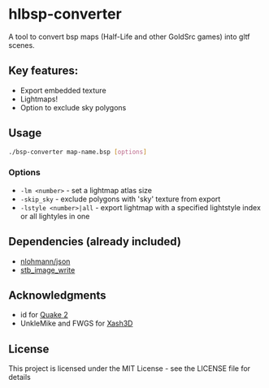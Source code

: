 # hlbsp-converter

A tool to convert bsp maps (Half-Life and other GoldSrc games) into gltf scenes.

## Key features:

* Export embedded texture
* Lightmaps!
* Option to exclude sky polygons

## Usage

```sh
./bsp-converter map-name.bsp [options]
```

### Options

* `-lm <number>` - set a lightmap atlas size
* `-skip_sky` - exclude polygons with 'sky' texture from export 
* `-lstyle <number>|all` - export lightmap with a specified lightstyle index or all lightyles in one

## Dependencies (already included)

* [nlohmann/json](https://github.com/nlohmann/json)
* [stb_image_write](https://github.com/nothings/stb)

## Acknowledgments

* id for [Quake 2](https://github.com/id-Software/Quake-2)
* UnkleMike and FWGS for [Xash3D](https://github.com/FWGS/xash3d-fwgs)

## License

This project is licensed under the MIT License - see the LICENSE file for details
